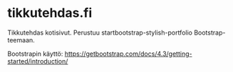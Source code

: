 # tikkutehdas.fi

Tikkutehdas kotisivut. Perustuu startbootstrap-stylish-portfolio Bootstrap-teemaan.


Bootstrapin käyttö:
https://getbootstrap.com/docs/4.3/getting-started/introduction/

